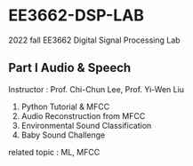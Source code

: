 ######
# EE3662-DSP-LAB  
2022 fall EE3662 Digital Signal Processing Lab  

## Part I Audio & Speech  
Instructor : Prof. Chi-Chun Lee, Prof. Yi-Wen Liu  

1. Python Tutorial & MFCC
2. Audio Reconstruction from MFCC
3. Environmental Sound Classification
4. Baby Sound Challenge

related topic : ML, MFCC
